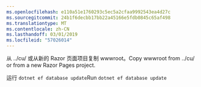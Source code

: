 ```yaml
---
ms.openlocfilehash: e110a51e1760293c5ec5a2cfaa9992543ea4d27c
ms.sourcegitcommit: 24b1f6decbb17bb22a45166e5fdb0845c65af498
ms.translationtype: MT
ms.contentlocale: zh-CN
ms.lasthandoff: 03/01/2019
ms.locfileid: "57026014"
---
```

<span data-ttu-id="42461-101">从 ../cu/ 或从新的 Razor 页面项目复制 wwwroot。</span><span class="sxs-lookup"><span data-stu-id="42461-101">Copy wwwroot from ../cu/ or from a new Razor Pages project.</span></span>

<span data-ttu-id="42461-102">运行 `dotnet ef database update`</span><span class="sxs-lookup"><span data-stu-id="42461-102">Run `dotnet ef database update`</span></span>
